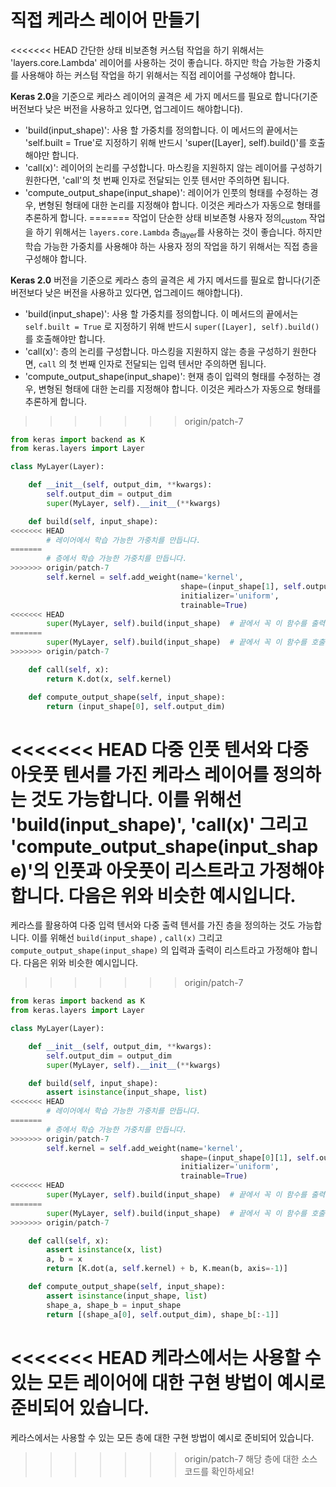 # 직접 케라스 레이어 만들기

<<<<<<< HEAD
간단한 상태 비보존형 커스텀 작업을 하기 위해서는 'layers.core.Lambda' 레이어를 사용하는 것이 좋습니다. 하지만 학습 가능한 가중치를 사용해야 하는 커스텀 작업을 하기 위해서는 직접 레이어를 구성해야 합니다.

**Keras 2.0**을 기준으로 케라스 레이어의 골격은 세 가지 메서드를 필요로 합니다(기준 버전보다 낮은 버전을 사용하고 있다면, 업그레이드 해야합니다).

- 'build(input_shape)': 사용 할 가중치를 정의합니다. 이 메서드의 끝에서는 'self.built = True'로 지정하기 위해 반드시 'super([Layer], self).build()'를 호출해야만 합니다.
- 'call(x)': 레이어의 논리를 구성합니다. 마스킹을 지원하지 않는 레이어를 구성하기 원한다면, 'call'의 첫 번째 인자로 전달되는 인풋 텐서만 주의하면 됩니다.
- 'compute_output_shape(input_shape)': 레이어가 인풋의 형태를 수정하는 경우, 변형된 형태에 대한 논리를 지정해야 합니다. 이것은 케라스가 자동으로 형태를 추론하게 합니다.
=======
작업이 단순한 상태 비보존형 사용자 정의<sub>custom</sub> 작업을 하기 위해서는 `layers.core.Lambda` 층<sub>layer</sub>를 사용하는 것이 좋습니다. 하지만 학습 가능한 가중치를 사용해야 하는 사용자 정의 작업을 하기 위해서는 직접 층을 구성해야 합니다.

**Keras 2.0** 버전을 기준으로 케라스 층의 골격은 세 가지 메서드를 필요로 합니다(기준 버전보다 낮은 버전을 사용하고 있다면, 업그레이드 해야합니다).

- 'build(input_shape)': 사용 할 가중치를 정의합니다. 이 메서드의 끝에서는 `self.built = True` 로 지정하기 위해 반드시 `super([Layer], self).build()`를 호출해야만 합니다.
- 'call(x)': 층의 논리를 구성합니다. 마스킹을 지원하지 않는 층을 구성하기 원한다면, `call` 의 첫 번째 인자로 전달되는 입력 텐서만 주의하면 됩니다.
- 'compute_output_shape(input_shape)': 현재 층이 입력의 형태를 수정하는 경우, 변형된 형태에 대한 논리를 지정해야 합니다. 이것은 케라스가 자동으로 형태를 추론하게 합니다.
>>>>>>> origin/patch-7

```python
from keras import backend as K
from keras.layers import Layer

class MyLayer(Layer):

    def __init__(self, output_dim, **kwargs):
        self.output_dim = output_dim
        super(MyLayer, self).__init__(**kwargs)

    def build(self, input_shape):
<<<<<<< HEAD
        # 레이어에서 학습 가능한 가중치를 만듭니다.
=======
        # 층에서 학습 가능한 가중치를 만듭니다.
>>>>>>> origin/patch-7
        self.kernel = self.add_weight(name='kernel', 
                                      shape=(input_shape[1], self.output_dim),
                                      initializer='uniform',
                                      trainable=True)
<<<<<<< HEAD
        super(MyLayer, self).build(input_shape)  # 끝에서 꼭 이 함수를 출력해야 합니다!
=======
        super(MyLayer, self).build(input_shape)  # 끝에서 꼭 이 함수를 호출해야 합니다!
>>>>>>> origin/patch-7

    def call(self, x):
        return K.dot(x, self.kernel)

    def compute_output_shape(self, input_shape):
        return (input_shape[0], self.output_dim)
```

<<<<<<< HEAD
다중 인풋 텐서와 다중 아웃풋 텐서를 가진 케라스 레이어를 정의하는 것도 가능합니다. 이를 위해선 'build(input_shape)', 'call(x)' 그리고 'compute_output_shape(input_shape)'의 인풋과 아웃풋이 리스트라고 가정해야 합니다. 다음은 위와 비슷한 예시입니다.
=======
케라스를 활용하여 다중 입력 텐서와 다중 출력 텐서를 가진 층을 정의하는 것도 가능합니다. 이를 위해선 `build(input_shape)` , `call(x)` 그리고 `compute_output_shape(input_shape)` 의 입력과 출력이 리스트라고 가정해야 합니다. 다음은 위와 비슷한 예시입니다.
>>>>>>> origin/patch-7

```python
from keras import backend as K
from keras.layers import Layer

class MyLayer(Layer):

    def __init__(self, output_dim, **kwargs):
        self.output_dim = output_dim
        super(MyLayer, self).__init__(**kwargs)

    def build(self, input_shape):
        assert isinstance(input_shape, list)
<<<<<<< HEAD
        # 레이어에서 학습 가능한 가중치를 만듭니다.
=======
        # 층에서 학습 가능한 가중치를 만듭니다.
>>>>>>> origin/patch-7
        self.kernel = self.add_weight(name='kernel',
                                      shape=(input_shape[0][1], self.output_dim),
                                      initializer='uniform',
                                      trainable=True)
<<<<<<< HEAD
        super(MyLayer, self).build(input_shape)  # 끝에서 꼭 이 함수를 출력해야 합니다!
=======
        super(MyLayer, self).build(input_shape)  # 끝에서 꼭 이 함수를 호출해야 합니다!
>>>>>>> origin/patch-7

    def call(self, x):
        assert isinstance(x, list)
        a, b = x
        return [K.dot(a, self.kernel) + b, K.mean(b, axis=-1)]

    def compute_output_shape(self, input_shape):
        assert isinstance(input_shape, list)
        shape_a, shape_b = input_shape
        return [(shape_a[0], self.output_dim), shape_b[:-1]]
```
<<<<<<< HEAD
케라스에서는 사용할 수 있는 모든 레이어에 대한 구현 방법이 예시로 준비되어 있습니다.
=======
케라스에서는 사용할 수 있는 모든 층에 대한 구현 방법이 예시로 준비되어 있습니다.
>>>>>>> origin/patch-7
해당 층에 대한 소스 코드를 확인하세요!
